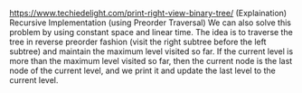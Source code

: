 https://www.techiedelight.com/print-right-view-binary-tree/ (Explaination)
Recursive Implementation (using Preorder Traversal)
We can also solve this problem by using constant space and linear time. The idea is to traverse the tree in reverse preorder fashion (visit the right subtree before the left subtree) and maintain the maximum level visited so far. If the current level is more than the maximum level visited so far, then the current node is the last node of the current level, and we print it and update the last level to the current level.